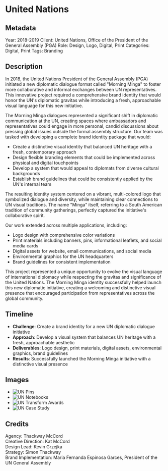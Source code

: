 # United Nations

## Metadata
Year: 2018-2019
Client: United Nations, Office of the President of the General Assembly (PGA)
Role: Design, Logo, Digital, Print
Categories: Digital, Print
Tags: Branding

## Description

In 2018, the United Nations President of the General Assembly (PGA) initiated a new diplomatic dialogue format called "Morning Minga" to foster more collaborative and informal exchanges between UN representatives. This innovative project required a comprehensive brand identity that would honor the UN's diplomatic gravitas while introducing a fresh, approachable visual language for this new initiative.

The Morning Minga dialogues represented a significant shift in diplomatic communication at the UN, creating spaces where ambassadors and representatives could engage in more personal, candid discussions about pressing global issues outside the formal assembly structure. Our team was tasked with developing a complete brand identity package that would:

- Create a distinctive visual identity that balanced UN heritage with a fresh, contemporary approach
- Design flexible branding elements that could be implemented across physical and digital touchpoints
- Develop a system that would appeal to diplomats from diverse cultural backgrounds
- Establish brand guidelines that could be consistently applied by the UN's internal team

The resulting identity system centered on a vibrant, multi-colored logo that symbolized dialogue and diversity, while maintaining clear connections to UN visual traditions. The name "Minga" itself, referring to a South American tradition of community gatherings, perfectly captured the initiative's collaborative spirit.

Our work extended across multiple applications, including:

- Logo design with comprehensive color variations
- Print materials including banners, pins, informational leaflets, and social media cards
- Digital assets for website, email communications, and social media
- Environmental graphics for the UN headquarters
- Brand guidelines for consistent implementation

This project represented a unique opportunity to evolve the visual language of international diplomacy while respecting the gravitas and significance of the United Nations. The Morning Minga identity successfully helped launch this new diplomatic initiative, creating a welcoming and distinctive visual presence that encouraged participation from representatives across the global community.

## Timeline
- **Challenge**: Create a brand identity for a new UN diplomatic dialogue initiative
- **Approach**: Develop a visual system that balances UN heritage with a fresh, approachable aesthetic
- **Deliverables**: Logo design, print materials, digital assets, environmental graphics, brand guidelines
- **Results**: Successfully launched the Morning Minga initiative with a distinctive visual presence

## Images
- ![UN Pins](/images/optimized/un-pins.png)
- ![UN Notebooks](/images/optimized/un-notebooks.png)
- ![UN Transform Awards](/images/un/UNPGA73_TransformAwards_Sequence_03.png)
- ![UN Case Study](/images/un/UN_PGA_CaseStudy_Slide8.png)

## Credits
Agency: Thackway McCord  
Creative Direction: Kat McCord  
Design Lead: Kevin Grzejka  
Strategy: Simon Thackway  
Brand Implementation: Maria Fernanda Espinosa Garces, President of the UN General Assembly